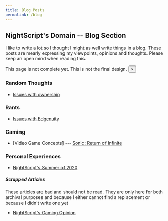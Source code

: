 ```yaml
---
title: Blog Posts
permalink: /blog
---
```


## NightScript's Domain -- Blog Section
I like to write a lot so I thought I might as well write things in a blog. These posts are mearly expressing my viewpoints, opinions and thoughts. Please keep an open mind when reading this.

<div class="alert alert-warning alert-dismissible fade show" role="alert">
	This page is not complete yet. This is not the final design.
	<button type="button" class="close" data-dismiss="alert" aria-label="Close">
		<span aria-hidden="true">&times;</span>
	</button>
</div>

### Random Thoughts

- [Issues with ownership](https://nightyoshi370.github.io/blog/ownership-issues)

### Rants

- [Issues with Edgenuity](https://nightyoshi370.github.io/blog/edgenuity-issues)

### Gaming

- [Video Game Concepts] --- [Sonic: Return of Infinite](https://nightyoshi370.github.io/blog/sonic-return-of-infinite)

### Personal Experiences

- [NightScript's Summer of 2020](https://nightyoshi370.github.io/blog/summer-2020)

##### Scrapped Articles

These articles are bad and should not be read. They are only here for both archival purposes and because I either cannot find a replacement or because I didn't write one yet

- [NightScript's Gaming Opinion](https://nightyoshi370.github.io/blog/gaming)